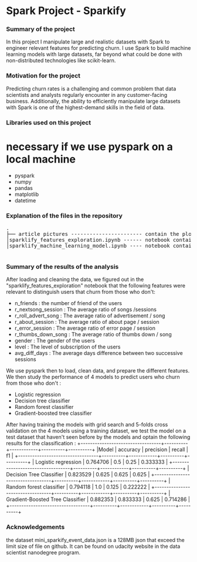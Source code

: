 # Spark Project - Sparkify

### Summary of the project

In this project I manipulate large and realistic datasets with Spark to engineer relevant features for predicting churn. I use Spark to build machine learning models with large datasets, far beyond what could be done with non-distributed technologies like scikit-learn.

### Motivation for the project

Predicting churn rates is a challenging and common problem that data scientists and analysts regularly encounter in any customer-facing business. Additionally, the ability to efficiently manipulate large datasets with Spark is one of the highest-demand skills in the field of data.

### Libraries used on this project

# necessary if we use pyspark on a local machine

- pyspark
- numpy
- pandas
- matplotlib
- datetime


### Explanation of the files in the repository

<pre>
.
├── article pictures ----------------------- contain the plots pictures and screenshots used for the blog post written on medium
│sparklify_features_exploration.ipynb ------ notebook containing the code to load data and study different features for predicting                                                    churn.
│sparklify_machine_learning_model.ipynb ---- notebook containing the code to load data, build machine learning model with selected                                                    features using gridsearch and crossvalidation on a train dataset and get the results of the                                              predicitons on a test dataset

</pre>

### Summary of the results of the analysis

After loading and cleaning the data, we figured out in the "sparklify_features_exploration" notebook that the following features were relevant to distinguish users that churn from those who don't:
- n_friends : the number of friend of the users
- r_nextsong_session : The average ratio of songs /sessions
- r_roll_advert_song : The average ratio of advertisement / song
- r_about_session : The average ratio of about page / session
- r_error_session : The average ratio of error page / session
- r_thumbs_down_song : The average ratio of thumbs down / song
- gender : The gender of the users
- level : The level of subscription of the users
- avg_diff_days : The average days difference between two successive sessions

We use pyspark then to load, clean data, and prepare the different features. We then study the performance of 4 models to predict users who churn from those who don't :
- Logistic regression
- Decision tree classifier
- Random forest classifier
- Gradient-boosted tree classifier

After having training the models with grid search and 5-folds cross validation on the 4 models using a training dataset, we test the model on a test dataset that haven't seen before by the models and optain the following results for the classification :
+----------------------------------+----------+------------+----------+----------+
|Model                             | accuracy |  precision |  recall  |    f1    |
+----------------------------------+----------+------------+----------+----------+
| Logistic regression              | 0.764706 |  0.5       |  0.25    | 0.333333 |
+----------------------------------+----------+------------+----------+----------+
| Decision Tree Classifier         | 0.823529 |  0.625     |  0.625   | 0.625    |
+----------------------------------+----------+------------+----------+----------+
| Random forest classifier         | 0.794118 |  1.0       |  0.125   | 0.222222 |
+----------------------------------+----------+------------+----------+----------+
| Gradient-Boosted Tree Classifier | 0.882353 |  0.833333  |  0.625   | 0.714286 |
+----------------------------------+----------+------------+----------+----------+

### Acknowledgements

the dataset mini_sparkify_event_data.json is a 128MB json that exceed the limit size of file on github. It can be found on udacity website in the data scientist nanodegree program.
